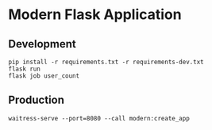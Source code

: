 # Modern Flask Application

## Development

```
pip install -r requirements.txt -r requirements-dev.txt
flask run
flask job user_count
```

## Production

```
waitress-serve --port=8080 --call modern:create_app
```
